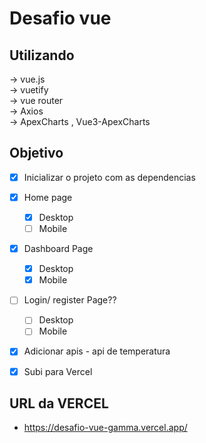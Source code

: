 # Desafio vue

## Utilizando
-> vue.js  
-> vuetify  
-> vue router  
-> Axios   
-> ApexCharts , Vue3-ApexCharts

## Objetivo

- [x] Inicializar o projeto com as dependencias  
- [x] Home page  
    - [x] Desktop  
    - [ ] Mobile
- [x] Dashboard Page  
    - [x] Desktop  
    - [x] Mobile
- [ ] Login/ register Page??  
    - [ ] Desktop  
    - [ ] Mobile
- [x] Adicionar apis  - api de temperatura
- [x] Subi para Vercel 



## URL da VERCEL
- https://desafio-vue-gamma.vercel.app/

